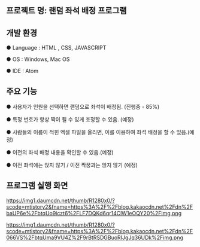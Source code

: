## **프로젝트 명**: 랜덤 좌석 배정 프로그램

 

## **개발 환경**

● Language : HTML , CSS, JAVASCRIPT

● OS : Windows, Mac OS

● IDE : Atom

 

## **주요 기능**

● 사용자가 인원을 선택하면 랜덤으로 좌석이 배정됨. (진행중 - 85%)

● 특정 번호가 항상 짝이 될 수 있게 조정할 수 있음. (예정)

● 사람들의 이름이 적힌 엑셀 파일을 올리면, 이를 이용하여 좌석 배정을 할 수 있음.(예정) 

● 이전의 좌석 배정 내용을 확인할 수 있음.(예정) 

● 이전 좌석에는 앉지 않기 / 이전 짝꿍과는 앉지 않기 (예정)

 

## **프로그램 실행 화면**

 


https://img1.daumcdn.net/thumb/R1280x0/?scode=mtistory2&fname=https%3A%2F%2Fblog.kakaocdn.net%2Fdn%2FbaUP6e%2FbtqUo9iczt6%2FLF7DQKd6qr14ClW1eOQY20%2Fimg.png

https://img1.daumcdn.net/thumb/R1280x0/?scode=mtistory2&fname=https%3A%2F%2Fblog.kakaocdn.net%2Fdn%2F066VS%2FbtqUma9VU4Z%2F9rBtRSDGBuoRIJgJq36UDk%2Fimg.png
